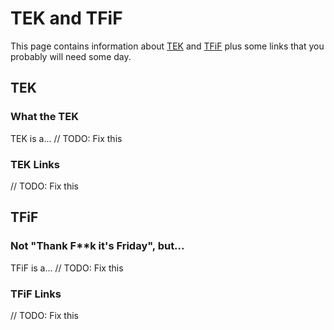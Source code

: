 # TEK and TFiF

This page contains information about [TEK](#tek) and [TFiF](#tfif) plus some links that you probably will need some day.

## TEK

### What the TEK

TEK is a... // TODO: Fix this

### TEK Links

// TODO: Fix this

## TFiF

### Not "Thank F**k it's Friday", but...

TFiF is a... // TODO: Fix this

### TFiF Links

// TODO: Fix this
